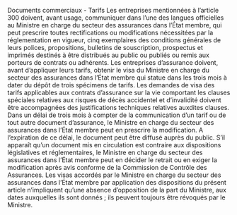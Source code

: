 Documents commerciaux - Tarifs
Les entreprises mentionnées à l’article 300 doivent, avant usage, communiquer dans l’une des langues officielles au Ministre en charge du secteur des assurances dans l’État membre, qui peut prescrire toutes rectifications ou modifications nécessitées par la réglementation en vigueur, cinq exemplaires des conditions générales de leurs polices, propositions, bulletins de souscription, prospectus et imprimés destinés à être distribués au public ou publiés ou remis aux porteurs de contrats ou adhérents.
Les entreprises d’assurance doivent, avant d’appliquer leurs tarifs, obtenir le visa du Ministre en charge du secteur des assurances dans l’État membre qui statue dans les trois mois à dater du dépôt de trois spécimens de tarifs. Les demandes de visa des tarifs applicables aux contrats d’assurance sur la vie comportant les clauses spéciales relatives aux risques de décès accidentel et d’invalidité doivent être accompagnées des justifications techniques relatives auxdites clauses.
Dans un délai de trois mois à compter de la communication d’un tarif ou de tout autre document d’assurance, le Ministre en charge du secteur des assurances dans l’État membre peut en prescrire la modification. A l’expiration de ce délai, le document peut être diffusé auprès du public.
S’il apparaît qu’un document mis en circulation est contraire aux dispositions législatives et réglementaires, le Ministre en charge du secteur des assurances dans l’État membre peut en décider le retrait ou en exiger la modification après avis conforme de la Commission de Contrôle des Assurances.
Les visas accordés par le Ministre en charge du secteur des assurances dans l’État membre par application des dispositions du présent article n’impliquent qu’une absence d’opposition de la part du Ministre, aux dates auxquelles ils sont donnés ; ils peuvent toujours être révoqués par le Ministre.